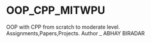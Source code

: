 # OOP_CPP_MITWPU
OOP with CPP from scratch to moderate level. Assignments,Papers,Projects.
Author _ ABHAY BIRADAR
